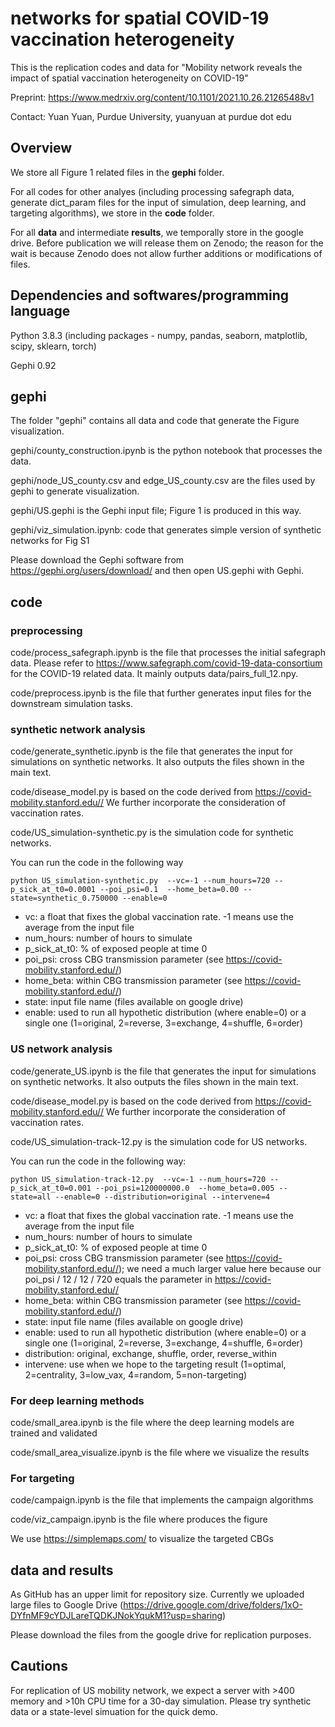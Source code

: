 
# networks for spatial COVID-19 vaccination heterogeneity

This is the replication codes and data for "Mobility network reveals the impact of spatial vaccination heterogeneity on COVID-19"

Preprint: https://www.medrxiv.org/content/10.1101/2021.10.26.21265488v1

Contact: Yuan Yuan, Purdue University, yuanyuan at purdue dot edu

## Overview
We store all Figure 1 related files in the **gephi** folder.

For all codes for other analyes (including processing safegraph data, generate dict_param files for the input of simulation, deep learning, and targeting algorithms), we store in the **code** folder. 

For all **data** and intermediate **results**, we temporally store in the google drive. Before publication we will release them on Zenodo; the reason for the wait is because Zenodo does not allow further additions or modifications of files.

## Dependencies and softwares/programming language

Python 3.8.3 (including packages - numpy, pandas, seaborn, matplotlib, scipy, sklearn, torch)

Gephi 0.92

## gephi

The folder "gephi" contains all data and code that generate the Figure visualization.

gephi/county_construction.ipynb is the python notebook that processes the data.

gephi/node_US_county.csv and edge_US_county.csv are the files used by gephi to generate visualization.

gephi/US.gephi is the Gephi input file; Figure 1 is produced in this way.

gephi/viz_simulation.ipynb: code that generates simple version of synthetic networks for Fig S1

Please download the Gephi software from https://gephi.org/users/download/ and then open US.gephi with Gephi.

## code

### preprocessing


code/process_safegraph.ipynb is the file that processes the initial safegraph data. Please refer to https://www.safegraph.com/covid-19-data-consortium for the COVID-19 related data. It mainly outputs data/pairs_full_12.npy.

code/preprocess.ipynb is the file that further generates input files for the downstream simulation tasks.

### synthetic network analysis

code/generate_synthetic.ipynb is the file that generates the input for simulations on synthetic networks. It also outputs the files shown in the main text.

code/disease_model.py is based on the code derived from https://covid-mobility.stanford.edu// We further incorporate the consideration of vaccination rates.

code/US_simulation-synthetic.py is the simulation code for synthetic networks.

You can run the code in the following way

    python US_simulation-synthetic.py  --vc=-1 --num_hours=720 --p_sick_at_t0=0.0001 --poi_psi=0.1  --home_beta=0.00 --state=synthetic_0.750000 --enable=0

 - vc: a float that fixes the global vaccination rate. -1 means use the average from the input file
 - num_hours: number of hours to simulate
 - p_sick_at_t0: % of exposed people at time 0
 - poi_psi: cross CBG transmission parameter (see https://covid-mobility.stanford.edu//)
 - home_beta: within CBG transmission parameter (see https://covid-mobility.stanford.edu//)
 - state: input file name (files available on google drive)
 - enable: used to run all hypothetic distribution (where enable=0) or a single one (1=original, 2=reverse, 3=exchange, 4=shuffle, 6=order)

### US network analysis

code/generate_US.ipynb is the file that generates the input for simulations on synthetic networks. It also outputs the files shown in the main text.

code/disease_model.py is based on the code derived from https://covid-mobility.stanford.edu// We further incorporate the consideration of vaccination rates.

code/US_simulation-track-12.py is the simulation code for US networks.

You can run the code in the following way:

    python US_simulation-track-12.py  --vc=-1 --num_hours=720 --p_sick_at_t0=0.001 --poi_psi=120000000.0  --home_beta=0.005 --state=all --enable=0 --distribution=original --intervene=4

 - vc: a float that fixes the global vaccination rate. -1 means use the average from the input file
 - num_hours: number of hours to simulate
 - p_sick_at_t0: % of exposed people at time 0
 - poi_psi: cross CBG transmission parameter (see https://covid-mobility.stanford.edu//); we need a much larger value here because our poi_psi / 12 / 12 / 720 equals the parameter in https://covid-mobility.stanford.edu// 
 - home_beta: within CBG transmission parameter (see https://covid-mobility.stanford.edu//)
 - state: input file name (files available on google drive)
 - enable: used to run all hypothetic distribution (where enable=0) or a single one (1=original, 2=reverse, 3=exchange, 4=shuffle, 6=order)
 - distribution: original, exchange, shuffle, order, reverse_within
 - intervene: use when we hope to the targeting result (1=optimal, 2=centrality, 3=low_vax, 4=random, 5=non-targeting)

### For deep learning methods

code/small_area.ipynb is the file where the deep learning models are trained and validated

code/small_area_visualize.ipynb is the file where we visualize the results

### For targeting 

code/campaign.ipynb is the file that implements the campaign algorithms

code/viz_campaign.ipynb is the file where produces the figure

We use https://simplemaps.com/ to visualize the targeted CBGs

## data and results

As GitHub has an upper limit for repository size. Currently we uploaded large files to Google Drive (https://drive.google.com/drive/folders/1xO-DYfnMF9cYDJLareTQDKJNokYqukM1?usp=sharing)

Please download the files from the google drive for replication purposes.

## Cautions

For replication of US mobility network, we expect a server with >400 memory and >10h CPU time for a 30-day simulation. Please try synthetic data or a state-level simuation for the quick demo. 
